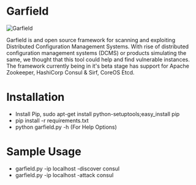 # Garfield

![Garfield](http://www.threemoviebuffs.com/static/images/movieposters/garfield.jpg)

Garfield is and open source framework for scanning and exploiting Distributed Configuration Management Systems.
With rise of distributed configuration management systems (DCMS) or products simulating the same, we thought that this tool could help and find vulnerable instances.
The framework currently being in it's beta stage has support for Apache Zookeeper, HashiCorp Consul & Sirf, CoreOS Etcd.


Installation
============================
- Install Pip, sudo apt-get install python-setuptools;easy_install pip
- pip install -r requirements.txt 
- python garfield.py -h (For Help Options)

Sample Usage
============================
- garfield.py -ip localhost -discover consul 
- garfield.py -ip localhost -attack consul
